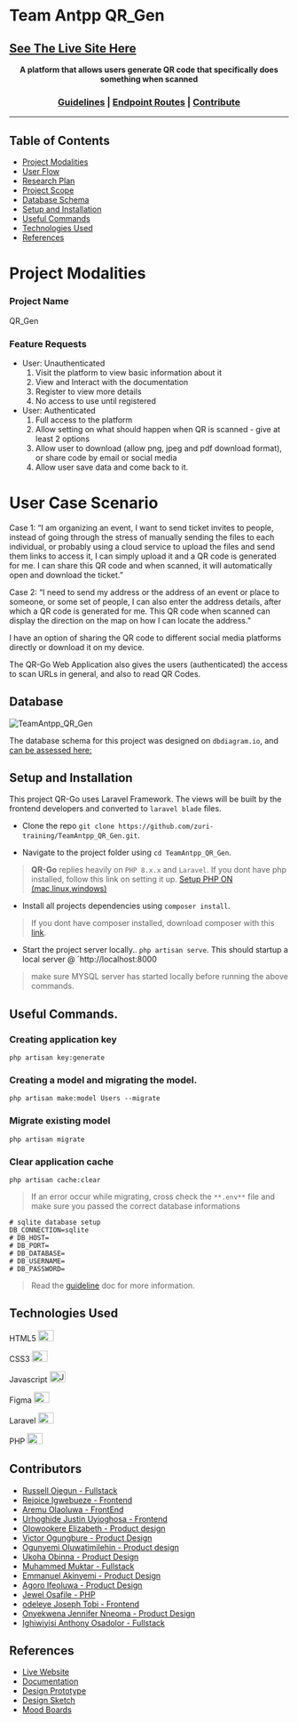 # Team Antpp QR_Gen
## [See The Live Site Here](https://project-qr-go.herokuapp.com/)
<p align="center">
  <strong>A platform that allows users generate QR code that specifically does something when scanned</strong>
</p>

<h3 align="center">
  <a href="https://github.com/zuri-training/TeamAntpp_QR_Gen/blob/main/GUIDE.md">Guidelines</a> | <a href="https://github.com/zuri-training/TeamAntpp_QR_Gen/blob/main/ROUTE.md">Endpoint Routes</a> | <a href="https://github.com/zuri-training/TeamAntpp_QR_Gen/issues">Contribute</a>
</h3>

---

## Table of Contents

- [Project Modalities](ReadMe.md#Project)
- [User Flow](ReadMe.md)
- [Research Plan](ReadMe.md)
- [Project Scope](ReadMe.md)
- [Database Schema](ReadMe.md#Database)
- [Setup and Installation](ReadMe.md#Setup)
- [Useful Commands](Readme.md#Useful)
- [Technologies Used](ReadMe.md)
- [References](ReadMe.md)

# Project Modalities

### Project Name
QR_Gen

### Feature Requests
- User: Unauthenticated
  1. Visit the platform to view basic information about it
  2. View and Interact with the documentation
  3. Register to view more details
  4. No access to use until registered
- User: Authenticated
  1. Full access to the platform
  2. Allow setting on what should happen when QR is scanned - give at least 2 options
  3. Allow user to download (allow png, jpeg and pdf download format), or share code by email or social media
  4. Allow user save data and come back to it.

# User Case Scenario

Case 1: “I am organizing an event, I want to send ticket invites to people, instead of going through the stress of manually sending the files to each individual, or probably using a cloud service to upload the files and send them links to access it, I can simply upload it and a QR code is generated for me. I can share this QR code and when scanned, it will automatically open and download the ticket.”

Case 2: “I need to send my address or the address of an event or place to someone, or some set of people, I can also enter the address details, after which a QR code is generated for me. This QR code when scanned can display the direction on the map on how I can locate the address.”

I have an option of sharing the QR code to different social media platforms directly or download it on my device.

The QR-Go Web Application also gives the users (authenticated) the access to scan URLs in general, and also to read QR Codes.


## Database

![TeamAntpp_QR_Gen](https://user-images.githubusercontent.com/85977511/205498564-f2184fdf-2757-4b56-9a7c-d61fe1e19d7c.png)

The database schema for this project was designed on `dbdiagram.io`, and [can be assessed here:](https://dbdiagram.io/d/638aa967bae3ed7c454470c9)

## Setup and Installation

This project QR-Go uses Laravel Framework. The views will be built by the frontend developers and converted to `laravel blade` files.

- Clone the repo `git clone https://github.com/zuri-training/TeamAntpp_QR_Gen.git`.

- Navigate to the project folder using `cd TeamAntpp_QR_Gen`.

> **QR-Go** replies heavily on `PHP 8.x.x` and `Laravel`. If you dont have php installed, follow this link on setting it up. [Setup PHP ON (mac,linux,windows) ](https://www.youtube.com/watch?v=mVzL2MRFANI)

- Install all projects dependencies using `composer install`.

> If you dont have composer installed, download composer with this [link](https://getcomposer.org/download/).

- Start the project server locally.. `php artisan serve`. This should startup a local server @ `http://localhost:8000

> make sure MYSQL server has started locally before running the above commands.

## Useful Commands.

### Creating application key
```
php artisan key:generate
```

### Creating a model and migrating the model.

```
php artisan make:model Users --migrate
```

### Migrate existing model

```
php artisan migrate
```

### Clear application cache

```
php artisan cache:clear
```

> If an error occur while migrating, cross check the `**.env**`  file and make sure you passed the correct database informations

```env
# sqlite database setup
DB_CONNECTION=sqlite
# DB_HOST=
# DB_PORT=
# DB_DATABASE=
# DB_USERNAME=
# DB_PASSWORD=
```

>Read the [guideline](https://github.com/zuri-training/TeamAntpp_QR_Gen/blob/main/GUIDE.md) doc for more information.

## Technologies Used

HTML5 <a href="https://developer.mozilla.org/en-US/docs/Glossary/HTML5" target="_blank" rel="noreferrer"><img src="https://raw.githubusercontent.com/danielcranney/readme-generator/main/public/icons/skills/html5-colored.svg" width="28" height="20" alt="HTML5" /></a>

CSS3  <a href="https://www.w3.org/TR/CSS/#css" target="_blank" rel="noreferrer"><img src="https://raw.githubusercontent.com/danielcranney/readme-generator/main/public/icons/skills/css3-colored.svg" width="28" height="20"  alt="CSS3" /></a>

Javascript <a href="https://developer.mozilla.org/en-US/docs/Web/JavaScript" target="_blank" rel="noreferrer"><img src="https://raw.githubusercontent.com/danielcranney/readme-generator/main/public/icons/skills/javascript-colored.svg" width="28" height="20" alt="Javascript" /></a>

Figma <a href="https://www.figma.com/" target="_blank" rel="noreferrer"><img src="https://raw.githubusercontent.com/danielcranney/readme-generator/main/public/icons/skills/figma-colored.svg" width="28" height="20"  alt="Python" /></a> 

Laravel <a href="https://laravel.com/" target="_blank" rel="noreferrer"><img src="https://raw.githubusercontent.com/danielcranney/profileme-dev/main/public/icons/skills/laravel-colored.svg" width="28" height="20"  alt="Django" /></a>

PHP <a href="https://www.php.net/" target="_blank" rel="noreferrer"><img src="https://raw.githubusercontent.com/danielcranney/profileme-dev/main/public/icons/skills/php-colored.svg" width="28" height="20" alt="Python" /></a>

## Contributors

- [Russell Ojegun - Fullstack](https://github.com/Ruxy1212)
- [Rejoice Igwebueze - Frontend](https://github.com/Rejoice7571)
- [Aremu Olaoluwa - FrontEnd](https://github.com/Nova-prospec)
- [Urhoghide Justin Uyioghosa  - Frontend](https://github.com/Uyimolo)
- [Olowookere Elizabeth - Product design](https://github.com/Lizzylade)
- [Victor Ogungbure  - Product Design ](https://github.com/VicksArt)
- [Ogunyemi Oluwatimilehin - Product design ](https://github.com/Theonlyrealgee)
- [Ukoha Obinna - Product Design](https://github.com/obisco4u)
- [Muhammed Muktar - Fullstack](https://github.com/maingate27)
- [Emmanuel Akinyemi - Product Design](https://github.com/tm-teck)
- [Agoro Ifeoluwa - Product Design](https://github.com/IfeoluwaUX)
- [Jewel Osafile - PHP](https://github.com/JewelSama)
- [odeleye Joseph Tobi - Frontend](https://github.com/koree99)
- [Onyekwena Jennifer Nneoma - Product Design](https://github.com/Jensss-o)
- [Ighiwiyisi Anthony Osadolor - Fullstack](https://github.com/TonyOsadolor)

## References

- [Live Website](https://project-qr-go.herokuapp.com)
- [Documentation](https://docs.google.com/document/d/18p9V39g_C216a7R_mXDo-8HAFGWnViipYBjA416KJaQ/edit?usp=sharing)
- [Design Prototype](https://www.figma.com/proto/iKsqYnaNBsT43nqnpLkQfh/Project-Qr-Go?node-id=276%3A1924&starting-point-node-id=276%3A1924)
- [Design Sketch](https://www.figma.com/file/iKsqYnaNBsT43nqnpLkQfh/moodboards?t=V9BLm24BScYouKT4-6)
- [Mood Boards](https://www.figma.com/file/iKsqYnaNBsT43nqnpLkQfh/moodboards?t=V9BLm24BScYouKT4-6)
